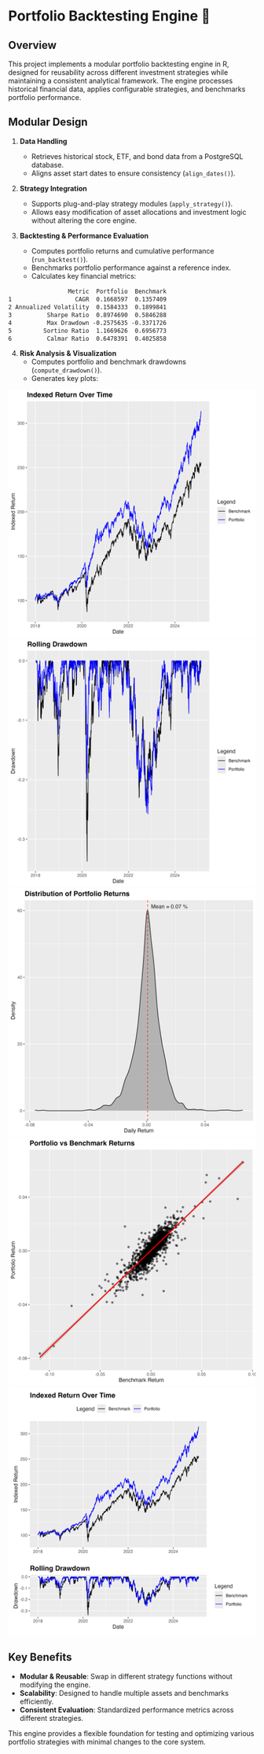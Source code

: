 # Portfolio Backtesting Engine 💼

## Overview
This project implements a modular portfolio backtesting engine in R, designed for reusability across different investment strategies while maintaining a consistent analytical framework. The engine processes historical financial data, applies configurable strategies, and benchmarks portfolio performance.

## Modular Design
1. **Data Handling**
   - Retrieves historical stock, ETF, and bond data from a PostgreSQL database.
   - Aligns asset start dates to ensure consistency (`align_dates()`).

2. **Strategy Integration**
   - Supports plug-and-play strategy modules (`apply_strategy()`).
   - Allows easy modification of asset allocations and investment logic without altering the core engine.

3. **Backtesting & Performance Evaluation**
   - Computes portfolio returns and cumulative performance (`run_backtest()`).
   - Benchmarks portfolio performance against a reference index.
   - Calculates key financial metrics:
```
                 Metric  Portfolio  Benchmark
1                  CAGR  0.1668597  0.1357409
2 Annualized Volatility  0.1584333  0.1899841
3          Sharpe Ratio  0.8974690  0.5846288
4          Max Drawdown -0.2575635 -0.3371726
5         Sortino Ratio  1.1669626  0.6956773
6          Calmar Ratio  0.6478391  0.4025858
```

4. **Risk Analysis & Visualization**
   - Computes portfolio and benchmark drawdowns (`compute_drawdown()`).
   - Generates key plots:

![indexed_return.png](plots/indexed_return.png)
![rolling_drawdown.png](plots/rolling_drawdown.png)
![returns_distribution.png](plots/returns_distribution.png)
![scatter_plot.png](plots/scatter_plot.png)
![combined_plot.png](plots/combined_plot.png)

## Key Benefits
- **Modular & Reusable**: Swap in different strategy functions without modifying the engine.
- **Scalability**: Designed to handle multiple assets and benchmarks efficiently.
- **Consistent Evaluation**: Standardized performance metrics across different strategies.

This engine provides a flexible foundation for testing and optimizing various portfolio strategies with minimal changes to the core system.